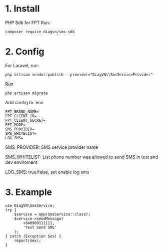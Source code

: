 # 1. Install
PHP Sdk for FPT
Run:

    composer require diagvn/sms-sdk

# 2. Config

For Laravel, run:

    php artisan vendor:publish --provider="DiagVN\\SmsServiceProvider"

Run

    php artisan migrate

Add config to .env

    FPT_BRAND_NAME=
    FPT_CLIENT_ID=
    FPT_CLIENT_SECRET=
    FPT_MODE=
    SMS_PROVIDER=
    SMS_WHITELIST=
    LOG_SMS=

SMS_PROVIDER: SMS service provider name

SMS_WHITELIST: List phone number was allowed to send SMS in test and dev enviroment

LOG_SMS: true/false, set enable log sms

# 3. Example

    use DiagVN\SmsService;
    try {
        $service = app(SmsService::class);
        $service->sendMessage(
            +840909111111,
            'Test Send SMS'
        );
    } catch (Exception $ex) {
        report($ex);
    }